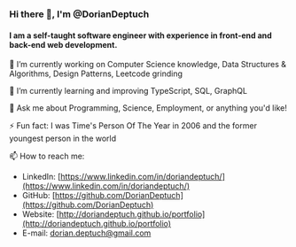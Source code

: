 ### Hi there 👋, I'm @DorianDeptuch
#### I am a self-taught software engineer with experience in front-end and back-end web development.

<!--
**DorianDeptuch/DorianDeptuch** is a ✨ _special_ ✨ repository because its `README.md` (this file) appears on your GitHub profile.

Here are some ideas to get you started:
-->
🔭 I’m currently working on Computer Science knowledge, Data Structures & Algorithms, Design Patterns, Leetcode grinding

🌱 I’m currently learning and improving TypeScript, SQL, GraphQL

<!-- - 👯 I’m looking to collaborate on ... -->
<!-- - 🤔 I’m looking for help with ... -->
<!-- - 😄 Pronouns: ... -->
💬 Ask me about Programming, Science, Employment, or anything you'd like!

⚡ Fun fact: I was Time's Person Of The Year in 2006 and the former youngest person in the world

📫 How to reach me: 

- LinkedIn: [https://www.linkedin.com/in/doriandeptuch/](https://www.linkedin.com/in/doriandeptuch/) 
- GitHub: [https://github.com/DorianDeptuch](https://github.com/DorianDeptuch)
- Website: [http://doriandeptuch.github.io/portfolio](http://doriandeptuch.github.io/portfolio)
- E-mail: [dorian.deptuch@gmail.com](dorian.deptuch@gmail.com)

